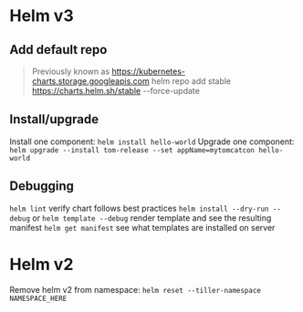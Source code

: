 # Helm v3

## Add default repo

> Previously known as https://kubernetes-charts.storage.googleapis.com
helm repo add stable https://charts.helm.sh/stable --force-update

## Install/upgrade

Install one component: `helm install hello-world`
Upgrade one component: `helm upgrade --install tom-release --set appName=mytomcatcon hello-world`

## Debugging

`helm lint` verify chart follows best practices
`helm install --dry-run --debug` or `helm template --debug` render template and see the resulting manifest
`helm get manifest` see what templates are installed on server

# Helm v2

Remove helm v2 from namespace: `helm reset --tiller-namespace NAMESPACE_HERE`